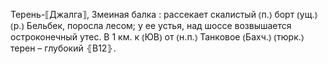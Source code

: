 ---
---

Терень-⟦Джалга⟧, Змеиная балка
: рассекает скалистый ⦅п.⦆ борт ⦅ущ.⦆ ⦅р.⦆ Бельбек, поросла лесом; у ее устья, над шоссе возвышается остроконечный утес. В 1 км. к ⦅ЮВ⦆ от ⦅н.п.⦆ Танковое ⦅Бахч.⦆ ⦅тюрк.⦆ терен – глубокий ⦃В12⦄.
